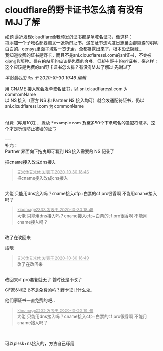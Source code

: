 # cloudflare的野卡证书怎么搞 有没有MJJ了解


如题 最近发现cloudflare给我颁发的证书都是单域名证书，像这样：<br />
<img id="aimg_j4Fft" onclick="zoom(this, this.src, 0, 0, 0)" class="zoom" src="https://i.loli.net/2020/10/30/7gP86Kcql3ST2yY.png" onmouseover="img_onmouseoverfunc(this)" onload="thumbImg(this)" border="0" alt="" /><br />
每添加一个子域名都要颁发一张新的证书，这在证书透明度日志里面都能查的明明白白的，censys里面子域名一览无余，全都暴露出来了，根本没法隐藏...<br />
我知道收费的证书是野卡，而且不是sni.cloudflaressl.com的sni证书，不会被qiang的那种。但有的站用的应该是免费的套餐，但却有野卡的sni证书，像这样：<br />
<img id="aimg_iuf04" onclick="zoom(this, this.src, 0, 0, 0)" class="zoom" src="https://i.loli.net/2020/10/30/Q2O8DATSVaqF7ph.png" onmouseover="img_onmouseoverfunc(this)" onload="thumbImg(this)" border="0" alt="" /><br />
这个应该是免费的sni野卡证书怎么搞？有没有MJJ了解过 先谢过了<img src="static/image/smiley/default/lol.gif" smilieid="12" border="0" alt="" />

<i class="pstatus"> 本帖最后由 iks 于 2020-10-30 19:46 编辑 </i><br />
<br />
用 CNAME 接入就会发单域名证书，以 sni.cloudflaressl.com 为 commomName<br />
以 NS 接入（官方 NS 和 Partner NS 接入均可）就会发通配符证书，仍以 sni.cloudflaressl.com 为 commonName<br />
<br />
<br />
付费（每月10刀），发放 *.example.com 及至多50个下级域名的通配符证书，这个才是所谓防止被墙的证书<br />
<br />
---<br />
补充：<br />
Partner 界面向下拖曳即可看到 NS 接入需要的 NS 记录了<br />
<img id="aimg_UD6fz" onclick="zoom(this, this.src, 0, 0, 0)" class="zoom" src="https://s1.ax1x.com/2020/10/30/BNeZHU.jpg" onmouseover="img_onmouseoverfunc(this)" onload="thumbImg(this)" border="0" alt="" /><img id="aimg_VKvS0" onclick="zoom(this, this.src, 0, 0, 0)" class="zoom" src="https://cdn.jsdelivr.net/gh/hishis/forum-master/public/images/patch.gif" onmouseover="img_onmouseoverfunc(this)" onload="thumbImg(this)" border="0" alt="" />

把cname接入改成dns接入

<div class="quote"><blockquote><font size="2"><a href="https://www.hostloc.com/forum.php?mod=redirect&amp;goto=findpost&amp;pid=9376598&amp;ptid=760346" target="_blank"><font color="#999999">艾米休艾米休 发表于 2020-10-30 18:46</font></a></font><br />
把cname接入改成dns接入</blockquote></div><br />
大佬 只能用dns接入吗？cname接入cfp+白票的cf pro很香啊 不能用cname接入吗？

<div class="quote"><blockquote><font size="2"><a href="https://www.hostloc.com/forum.php?mod=redirect&amp;goto=findpost&amp;pid=9376610&amp;ptid=760346" target="_blank"><font color="#999999">Xiaomage2333 发表于 2020-10-30 18:48</font></a></font><br />
大佬 只能用dns接入吗？cname接入cfp+白票的cf pro很香啊 不能用cname接入吗？</blockquote></div><br />
改了在改回来<img src="static/image/smiley/default/lol.gif" smilieid="12" border="0" alt="" />

插眼<img id="aimg_ZJdpI" onclick="zoom(this, this.src, 0, 0, 0)" class="zoom" src="https://cdn.jsdelivr.net/gh/hishis/forum-master/public/images/patch.gif" onmouseover="img_onmouseoverfunc(this)" onload="thumbImg(this)" border="0" alt="" />

<div class="quote"><blockquote><font size="2"><a href="https://www.hostloc.com/forum.php?mod=redirect&amp;goto=findpost&amp;pid=9376614&amp;ptid=760346" target="_blank"><font color="#999999">艾米休艾米休 发表于 2020-10-30 18:49</font></a></font><br />
改了在改回来</blockquote></div><br />
改回来cf pro套餐就无了<img src="static/image/smiley/default/mad.gif" smilieid="11" border="0" alt="" /> 暂时还是不改了

CF家SNI证书不是免费的吗？野卡证书什么鬼。

他们家证书一直免费的吧...

<div class="quote"><blockquote><font size="2"><a href="https://www.hostloc.com/forum.php?mod=redirect&amp;goto=findpost&amp;pid=9376610&amp;ptid=760346" target="_blank"><font color="#999999">Xiaomage2333 发表于 2020-10-30 18:48</font></a></font><br />
大佬 只能用dns接入吗？cname接入cfp+白票的cf pro很香啊 不能用cname接入吗？</blockquote></div><br />
<br />
可以plesk+ns接入的，方法自己琢磨<img src="static/image/smiley/yct/010.gif" smilieid="41" border="0" alt="" /> 
